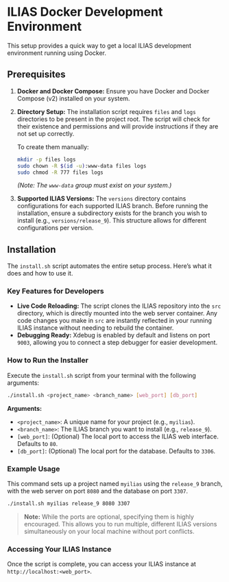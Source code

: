 # ILIAS Docker Development Environment

This setup provides a quick way to get a local ILIAS development environment running using Docker.

## Prerequisites

1.  **Docker and Docker Compose:** Ensure you have Docker and Docker Compose (v2) installed on your system.

2.  **Directory Setup:**
    The installation script requires `files` and `logs` directories to be present in the project root. The script will check for their existence and permissions and will provide instructions if they are not set up correctly.

    To create them manually:
    ```bash
    mkdir -p files logs
    sudo chown -R $(id -u):www-data files logs
    sudo chmod -R 777 files logs
    ```
    *(Note: The `www-data` group must exist on your system.)*

3.  **Supported ILIAS Versions:**
    The `versions` directory contains configurations for each supported ILIAS branch. Before running the installation, ensure a subdirectory exists for the branch you wish to install (e.g., `versions/release_9`). This structure allows for different configurations per version.

## Installation

The `install.sh` script automates the entire setup process. Here’s what it does and how to use it.

### Key Features for Developers

*   **Live Code Reloading:** The script clones the ILIAS repository into the `src` directory, which is directly mounted into the web server container. Any code changes you make in `src` are instantly reflected in your running ILIAS instance without needing to rebuild the container.
*   **Debugging Ready:** Xdebug is enabled by default and listens on port `9003`, allowing you to connect a step debugger for easier development.

### How to Run the Installer

Execute the `install.sh` script from your terminal with the following arguments:

```bash
./install.sh <project_name> <branch_name> [web_port] [db_port]
```

**Arguments:**
*   `<project_name>`: A unique name for your project (e.g., `myilias`).
*   `<branch_name>`: The ILIAS branch you want to install (e.g., `release_9`).
*   `[web_port]`: (Optional) The local port to access the ILIAS web interface. Defaults to `80`.
*   `[db_port]`: (Optional) The local port for the database. Defaults to `3306`.

### Example Usage

This command sets up a project named `myilias` using the `release_9` branch, with the web server on port `8080` and the database on port `3307`.

```bash
./install.sh myilias release_9 8080 3307
```

> **Note:** While the ports are optional, specifying them is highly encouraged. This allows you to run multiple, different ILIAS versions simultaneously on your local machine without port conflicts.

### Accessing Your ILIAS Instance

Once the script is complete, you can access your ILIAS instance at `http://localhost:<web_port>`.
